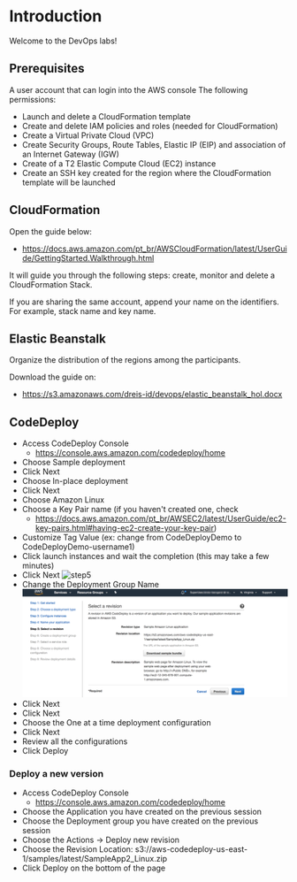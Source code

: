 # Introduction

Welcome to the DevOps labs!

## Prerequisites

A user account that can login into the AWS console The following permissions:

* Launch and delete a CloudFormation template
* Create and delete IAM policies and roles (needed for CloudFormation)
* Create a Virtual Private Cloud (VPC)
* Create Security Groups, Route Tables, Elastic IP (EIP) and association of an Internet Gateway (IGW)
* Create of a T2 Elastic Compute Cloud (EC2) instance
* Create an SSH key created for the region where the CloudFormation template will be launched

## CloudFormation

Open the guide below:

* https://docs.aws.amazon.com/pt_br/AWSCloudFormation/latest/UserGuide/GettingStarted.Walkthrough.html

It will guide you through the following steps: create, monitor and delete a CloudFormation Stack.

If you are sharing the same account, append your name on the identifiers. For example, stack name and key name.

## Elastic Beanstalk

Organize the distribution of the regions among the participants.

Download the guide on:
* https://s3.amazonaws.com/dreis-id/devops/elastic_beanstalk_hol.docx

## CodeDeploy

* Access CodeDeploy Console
  * https://console.aws.amazon.com/codedeploy/home
* Choose Sample deployment
* Click Next
* Choose In-place deployment
* Click Next
* Choose Amazon Linux
* Choose a Key Pair name (if you haven't created one, check  
  * https://docs.aws.amazon.com/pt_br/AWSEC2/latest/UserGuide/ec2-key-pairs.html#having-ec2-create-your-key-pair)
* Customize Tag Value (ex: change from CodeDeployDemo to CodeDeployDemo-username1)
* Click launch instances and wait the completion (this may take a few minutes)
* Click Next
![step5](/images/lab_codedeploy_step_5.png)
* Change the Deployment Group Name
![step6](/devops/images/lab_codedeploy_step_5.png)
* Click Next
* Click Next
* Choose the One at a time deployment configuration
* Click Next
* Review all the configurations
* Click Deploy

### Deploy a new version

* Access CodeDeploy Console
  * https://console.aws.amazon.com/codedeploy/home
* Choose the Application you have created on the previous session
* Choose the Deployment group you have created on the previous session
* Choose the Actions -> Deploy new revision
* Choose the Revision Location: s3://aws-codedeploy-us-east-1/samples/latest/SampleApp2_Linux.zip
* Click Deploy on the bottom of the page
